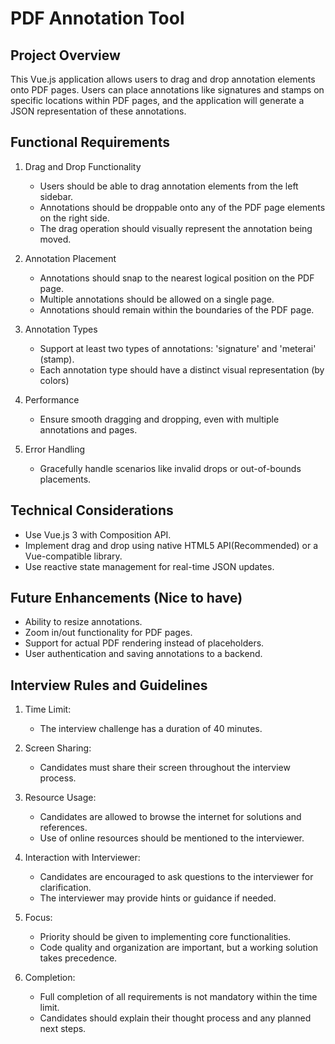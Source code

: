 # PDF Annotation Tool

## Project Overview

This Vue.js application allows users to drag and drop annotation elements onto PDF pages. Users can place annotations like signatures and stamps on specific locations within PDF pages, and the application will generate a JSON representation of these annotations.

## Functional Requirements

1. Drag and Drop Functionality

   - Users should be able to drag annotation elements from the left sidebar.
   - Annotations should be droppable onto any of the PDF page elements on the right side.
   - The drag operation should visually represent the annotation being moved.

2. Annotation Placement

   - Annotations should snap to the nearest logical position on the PDF page.
   - Multiple annotations should be allowed on a single page.
   - Annotations should remain within the boundaries of the PDF page.

3. Annotation Types

   - Support at least two types of annotations: 'signature' and 'meterai' (stamp).
   - Each annotation type should have a distinct visual representation (by colors)

4. Performance

   - Ensure smooth dragging and dropping, even with multiple annotations and pages.

5. Error Handling
   - Gracefully handle scenarios like invalid drops or out-of-bounds placements.

## Technical Considerations

- Use Vue.js 3 with Composition API.
- Implement drag and drop using native HTML5 API(Recommended) or a Vue-compatible library.
- Use reactive state management for real-time JSON updates.

## Future Enhancements (Nice to have)

- Ability to resize annotations.
- Zoom in/out functionality for PDF pages.
- Support for actual PDF rendering instead of placeholders.
- User authentication and saving annotations to a backend.

## Interview Rules and Guidelines

1. Time Limit:

   - The interview challenge has a duration of 40 minutes.

2. Screen Sharing:

   - Candidates must share their screen throughout the interview process.

3. Resource Usage:

   - Candidates are allowed to browse the internet for solutions and references.
   - Use of online resources should be mentioned to the interviewer.

4. Interaction with Interviewer:

   - Candidates are encouraged to ask questions to the interviewer for clarification.
   - The interviewer may provide hints or guidance if needed.

5. Focus:

   - Priority should be given to implementing core functionalities.
   - Code quality and organization are important, but a working solution takes precedence.

6. Completion:
   - Full completion of all requirements is not mandatory within the time limit.
   - Candidates should explain their thought process and any planned next steps.
